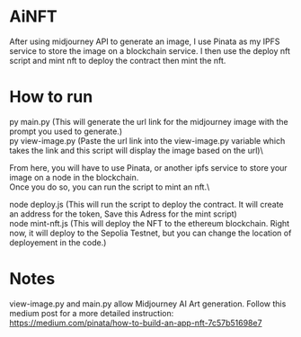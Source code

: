 # AiNFT
After using midjourney API to generate an image, I use Pinata as my IPFS service to store the image on a blockchain service. I then use the deploy nft script and mint nft to deploy the contract then mint the nft.

# How to run
py main.py (This will generate the url link for the midjourney image with the prompt you used to generate.)\
py view-image.py (Paste the url link into the view-image.py variable which takes the link and this script will display the image based on the url)\

From here, you will have to use Pinata, or another ipfs service to store your image on a node in the blockchain.\
Once you do so, you can run the script to mint an nft.\

node deploy.js (This will run the script to deploy the contract. It will create an address for the token, Save this Adress for the mint script)\
node mint-nft.js (This will deploy the NFT to the ethereum blockchain. Right now, it will deploy to the Sepolia Testnet, but you can change the location of deployement in the code.)


# Notes
view-image.py and main.py allow Midjourney AI Art generation.
Follow this medium post for a more detailed instruction: https://medium.com/pinata/how-to-build-an-app-nft-7c57b51698e7



